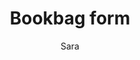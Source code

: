 ---
layout: post
title: Bookbag form
author: Sara
section: resources
categories: [resources, sara]
audience: ''
keywords: ''
goals: ''
actions: ''
---